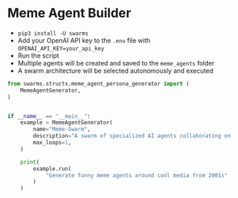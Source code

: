 # Meme Agent Builder

- `pip3 install -U swarms`
- Add your OpenAI API key to the `.env` file with `OPENAI_API_KEY=your_api_key`
- Run the script
- Multiple agents will be created and saved to the `meme_agents` folder
- A swarm architecture will be selected autonomously and executed

```python
from swarms.structs.meme_agent_persona_generator import (
    MemeAgentGenerator,
)


if __name__ == "__main__":
    example = MemeAgentGenerator(
        name="Meme-Swarm",
        description="A swarm of specialized AI agents collaborating on generating and sharing memes around cool media from 2001s",
        max_loops=1,
    )

    print(
        example.run(
            "Generate funny meme agents around cool media from 2001s"
        )
    )

```
